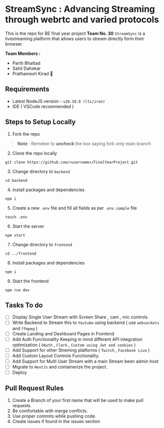 # StreamSync : Advancing Streaming through webrtc and varied protocols 

This is the repo for BE final year project **Team No. 30** 
`StreamSync` is a livestreaming platform that allows users to stream directly form their browser.

**Team Members :** 
 - Parth Bhattad
 - Sahil Dahekar
 - Prathamesh Kirad 🍐

## Requirements 

 - Latest NodeJS version - `v20.10.0 (lts/iron)`
 - IDE ( VSCode recommended )

## Steps to Setup Locally 

 1. Fork the repo 
 > **Note** :  Remeber to **uncheck** the box saying fork only main branch
 
 2. Clone the repo locally 
```
git clone https://github.com/<username>/FinalYearProject.git
```
 3. Change directory to `backend` 
 ```
 cd backend
 ```
 4. Install packages and dependencies
  ```
 npm i
 ```
 5. Create a new `.env` file and fill all fields as per `.env.sample` file
  ```
 touch .env
 ```
 6. Start the server
  ```
 npm start
 ```
 7. Change directory to `frontend`
  ```
 cd ../frontend
 ```
 8. Install packages and dependencies
  ```
 npm i
 ```
 9. Start the frontend
  ```
 npm run dev
 ```

## Tasks To do

 - [ ] Display Single User Stream with Screen Share , cam , mic controls.
 - [ ] Write Backend to Stream this to `Youtube` using backend ( use `websockets` and `ffmpeg` )
 - [ ] Create Landing and Dashboard Pages in Frontend
 - [ ] Add Auth Functionality Keeping in mind different API integration optimization ( `OAuth` , `Clerk` , `Custom using Jwt and cookies` )
 - [ ] Add Support for other Streming platforms ( `Twitch` , `Facebook Live` )
 - [ ] Add Custom Layout Controls Functionality.
 - [ ] Add Support for Multi User Stream with a main Stream been admin host
 - [ ] Migrate to `NextJs` and containerize the project.
 - [ ] Deploy

## Pull Request Rules

 1. Create a Branch  of your first name that will be used to make pull requests.
 2. Be comfortable with merge conflicts.
 3. Use proper commits while pushing code.
 4. Create issues if found in the issues section
